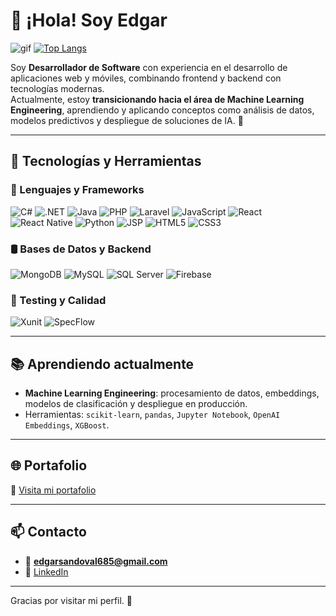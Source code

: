 # 👋 ¡Hola! Soy Edgar

![gif](https://i.gifer.com/EbDl.gif)
[![Top Langs](https://github-readme-stats.vercel.app/api/top-langs/?username=EdgarMS760&theme=dark&layout=donut)](https://github.com/anuraghazra/github-readme-stats)

Soy **Desarrollador de Software** con experiencia en el desarrollo de aplicaciones web y móviles, combinando frontend y backend con tecnologías modernas.  
Actualmente, estoy **transicionando hacia el área de Machine Learning Engineering**, aprendiendo y aplicando conceptos como análisis de datos, modelos predictivos y despliegue de soluciones de IA. 🚀

---

## 🚀 Tecnologías y Herramientas

### 🧠 Lenguajes y Frameworks
![C#](https://img.shields.io/badge/C%23-239120?style=for-the-badge&logo=c-sharp&logoColor=white)
![.NET](https://img.shields.io/badge/.NET-512BD4?style=for-the-badge&logo=dotnet&logoColor=white)
![Java](https://img.shields.io/badge/Java-ED8B00?style=for-the-badge&logo=java&logoColor=white)
![PHP](https://img.shields.io/badge/PHP-777BB4?style=for-the-badge&logo=php&logoColor=white)
![Laravel](https://img.shields.io/badge/Laravel-FF2D20?style=for-the-badge&logo=laravel&logoColor=white)
![JavaScript](https://img.shields.io/badge/JavaScript-F7DF1E?style=for-the-badge&logo=javascript&logoColor=black)
![React](https://img.shields.io/badge/React-61DAFB?style=for-the-badge&logo=react&logoColor=black)
![React Native](https://img.shields.io/badge/React%20Native-61DAFB?style=for-the-badge&logo=react&logoColor=black)
![Python](https://img.shields.io/badge/Python-3776AB?style=for-the-badge&logo=python&logoColor=white)
![JSP](https://img.shields.io/badge/JSP-007396?style=for-the-badge&logo=java&logoColor=white)
![HTML5](https://img.shields.io/badge/HTML5-E34F26?style=for-the-badge&logo=html5&logoColor=white)
![CSS3](https://img.shields.io/badge/CSS3-1572B6?style=for-the-badge&logo=css3&logoColor=white)

### 🛢️ Bases de Datos y Backend
![MongoDB](https://img.shields.io/badge/MongoDB-47A248?style=for-the-badge&logo=mongodb&logoColor=white)
![MySQL](https://img.shields.io/badge/MySQL-005C84?style=for-the-badge&logo=mysql&logoColor=white)
![SQL Server](https://img.shields.io/badge/SQL%20Server-CC2927?style=for-the-badge&logo=microsoftsqlserver&logoColor=white)
![Firebase](https://img.shields.io/badge/Firebase-FFCA28?style=for-the-badge&logo=firebase&logoColor=black)

### 🧪 Testing y Calidad
![Xunit](https://img.shields.io/badge/Xunit-2C8EBB?style=for-the-badge)
![SpecFlow](https://img.shields.io/badge/SpecFlow-FF4081?style=for-the-badge)

---

## 📚 Aprendiendo actualmente
- **Machine Learning Engineering**: procesamiento de datos, embeddings, modelos de clasificación y despliegue en producción.
- Herramientas: `scikit-learn`, `pandas`, `Jupyter Notebook`, `OpenAI Embeddings`, `XGBoost`.

---

## 🌐 Portafolio
📎 [Visita mi portafolio](https://edgarms.pro/es)

---

## 📫 Contacto
- 📧 **edgarsandoval685@gmail.com**
- 💼 [LinkedIn](https://www.linkedin.com/in/edgarms01)

---
Gracias por visitar mi perfil. 🚀

